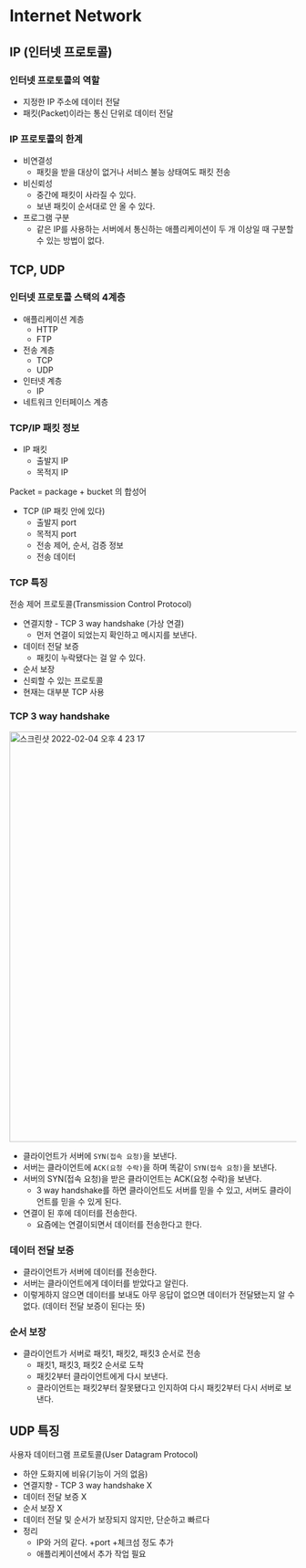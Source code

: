 # Internet Network

## IP (인터넷 프로토콜)

### 인터넷 프로토콜의 역할
- 지정한 IP 주소에 데이터 전달
- 패킷(Packet)이라는 통신 단위로 데이터 전달

### IP 프로토콜의 한계
- 비연결성
    - 패킷을 받을 대상이 없거나 서비스 불능 상태여도 패킷 전송
- 비신뢰성
    - 중간에 패킷이 사라질 수 있다.
    - 보낸 패킷이 순서대로 안 올 수 있다.
- 프로그램 구분
    - 같은 IP를 사용하는 서버에서 통신하는 애플리케이션이 두 개 이상일 때 구분할 수 있는 방법이 없다.

## TCP, UDP

### 인터넷 프로토콜 스택의 4계층
- 애플리케이션 계층
    - HTTP
    - FTP
- 전송 계층
    - TCP
    - UDP
- 인터넷 계층
    - IP
- 네트워크 인터페이스 계층

### TCP/IP 패킷 정보
- IP 패킷
    - 출발지 IP
    - 목적지 IP

Packet = package + bucket 의 합성어

- TCP (IP 패킷 안에 있다)
    - 출발지 port
    - 목적지 port
    - 전송 제어, 순서, 검증 정보
    - 전송 데이터

### TCP 특징

전송 제어 프로토콜(Transmission Control Protocol)

- 연결지향 - TCP 3 way handshake (가상 연결)
    - 먼저 연결이 되었는지 확인하고 메시지를 보낸다.
- 데이터 전달 보증
    - 패킷이 누락됐다는 걸 알 수 있다.
- 순서 보장
- 신뢰할 수 있는 프로토콜
- 현재는 대부분 TCP 사용

### TCP 3 way handshake

<img width="719" alt="스크린샷 2022-02-04 오후 4 23 17" src="https://user-images.githubusercontent.com/73376468/152488444-1115b4fc-c953-46cc-a331-0a3dc21799d1.png">

- 클라이언트가 서버에 `SYN(접속 요청)`을 보낸다.
- 서버는 클라이언트에 `ACK(요청 수락)`을 하며 똑같이 `SYN(접속 요청)`을 보낸다.
- 서버의 SYN(접속 요청)을 받은 클라이언트는 ACK(요청 수락)을 보낸다.
    - 3 way handshake를 하면 클라이언트도 서버를 믿을 수 있고, 서버도 클라이언트를 믿을 수 있게 된다.
- 연결이 된 후에 데이터를 전송한다.
    - 요즘에는 연결이되면서 데이터를 전송한다고 한다.

### 데이터 전달 보증
- 클라이언트가 서버에 데이터를 전송한다.
- 서버는 클라이언트에게 데이터를 받았다고 알린다.
- 이렇게하지 않으면 데이터를 보내도 아무 응답이 없으면 데이터가 전달됐는지 알 수 없다. (데이터 전달 보증이 된다는 뜻)

### 순서 보장

- 클라이언트가 서버로 패킷1, 패킷2, 패킷3 순서로 전송
    - 패킷1, 패킷3, 패킷2 순서로 도착
    - 패킷2부터 클라이언트에게 다시 보낸다.
    - 클라이언트는 패킷2부터 잘못됐다고 인지하여 다시 패킷2부터 다시 서버로 보낸다.

## UDP 특징
사용자 데이터그램 프로토콜(User Datagram Protocol)

- 하얀 도화지에 비유(기능이 거의 없음)
- 연결지향 - TCP 3 way handshake X
- 데이터 전달 보증 X
- 순서 보장 X
- 데이터 전달 및 순서가 보장되지 않지만, 단순하고 빠르다
- 정리
    - IP와 거의 같다. +port +체크섬 정도 추가
    - 애플리케이션에서 추가 작업 필요


